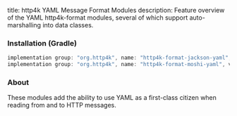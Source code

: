 title: http4k YAML Message Format Modules
description: Feature overview of the YAML http4k-format modules, several of which support auto-marshalling into data classes.

### Installation (Gradle)

```groovy
implementation group: "org.http4k", name: "http4k-format-jackson-yaml", version: "4.21.1.0"
implementation group: "org.http4k", name: "http4k-format-moshi-yaml", version: "4.21.1.0"
```

### About
These modules add the ability to use YAML as a first-class citizen when reading from and to HTTP messages. 

[http4k]: https://http4k.org
